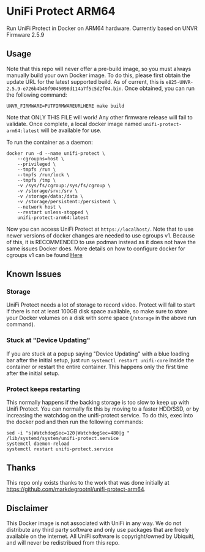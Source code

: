# UniFi Protect ARM64

Run UniFi Protect in Docker on ARM64 hardware. Currently based on UNVR Firmware 2.5.9

## Usage

Note that this repo will never offer a pre-build image, so you must always manually build your own Docker image. To do this, please first obtain the update URL for the latest supported build. As of current, this is `e825-UNVR-2.5.9-e726b4b49f9045098d114a7f5c5d2f04.bin`. Once obtained, you can run the following command:

```
UNVR_FIRMWARE=PUTFIRMWAREURLHERE make build
```

Note that ONLY THIS FILE will work! Any other firmware release will fail to validate. Once complete, a local docker image named `unifi-protect-arm64:latest` will be available for use.

To run the container as a daemon:

```
docker run -d --name unifi-protect \
    --cgroupns=host \
    --privileged \
    --tmpfs /run \
    --tmpfs /run/lock \
    --tmpfs /tmp \
    -v /sys/fs/cgroup:/sys/fs/cgroup \
    -v /storage/srv:/srv \
    -v /storage/data:/data \
    -v /storage/persistent:/persistent \
    --network host \
    --restart unless-stopped \
    unifi-protect-arm64:latest
```

Now you can access UniFi Protect at `https://localhost/`. Note that to use newer versions of docker changes are needed to use cgroups v1. Because of this, it is RECOMMENDED to use podman instead as it does not have the same issues Docker does. More details on how to configure docker for cgroups v1 can be found [Here](https://github.com/moby/moby/issues/42275#issuecomment-1115041405)

## Known Issues

### Storage
UniFi Protect needs a lot of storage to record video. Protect will fail to start if there is not at least 100GB disk space available, so make sure to store your Docker volumes on a disk with some space (`/storage` in the above run command).

### Stuck at "Device Updating"
If you are stuck at a popup saying "Device Updating" with a blue loading bar after the initial setup, just run `systemctl restart unifi-core` inside the container or restart the entire container. This happens only the first time after the initial setup.

### Protect keeps restarting
This normally happens if the backing storage is too slow to keep up with Unifi Protect. You can normally fix this by moving to a faster HDD/SSD, or by increasing the watchdog on the unifi-protect service. To do this, exec into the docker pod and then run the following commands:

```
sed -i "s|WatchdogSec=120|WatchdogSec=480|g " /lib/systemd/system/unifi-protect.service
systemctl daemon-reload
systemctl restart unifi-protect.service
```

## Thanks
This repo only exists thanks to the work that was done initially at https://github.com/markdegrootnl/unifi-protect-arm64.

## Disclaimer
This Docker image is not associated with UniFi in any way. We do not distribute any third party software and only use packages that are freely available on the internet. All UniFi software is copyright/owned by Ubiquiti, and will never be redistribued from this repo.